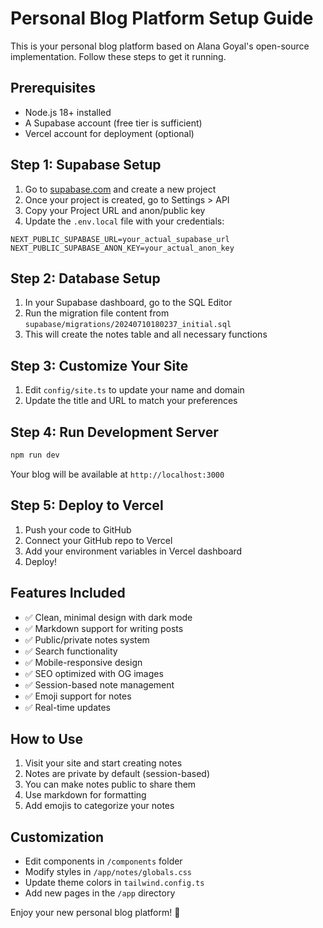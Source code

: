 # Personal Blog Platform Setup Guide

This is your personal blog platform based on Alana Goyal's open-source implementation. Follow these steps to get it running.

## Prerequisites

- Node.js 18+ installed
- A Supabase account (free tier is sufficient)
- Vercel account for deployment (optional)

## Step 1: Supabase Setup

1. Go to [supabase.com](https://supabase.com) and create a new project
2. Once your project is created, go to Settings > API
3. Copy your Project URL and anon/public key
4. Update the `.env.local` file with your credentials:

```env
NEXT_PUBLIC_SUPABASE_URL=your_actual_supabase_url
NEXT_PUBLIC_SUPABASE_ANON_KEY=your_actual_anon_key
```

## Step 2: Database Setup

1. In your Supabase dashboard, go to the SQL Editor
2. Run the migration file content from `supabase/migrations/20240710180237_initial.sql`
3. This will create the notes table and all necessary functions

## Step 3: Customize Your Site

1. Edit `config/site.ts` to update your name and domain
2. Update the title and URL to match your preferences

## Step 4: Run Development Server

```bash
npm run dev
```

Your blog will be available at `http://localhost:3000`

## Step 5: Deploy to Vercel

1. Push your code to GitHub
2. Connect your GitHub repo to Vercel
3. Add your environment variables in Vercel dashboard
4. Deploy!

## Features Included

- ✅ Clean, minimal design with dark mode
- ✅ Markdown support for writing posts
- ✅ Public/private notes system
- ✅ Search functionality
- ✅ Mobile-responsive design
- ✅ SEO optimized with OG images
- ✅ Session-based note management
- ✅ Emoji support for notes
- ✅ Real-time updates

## How to Use

1. Visit your site and start creating notes
2. Notes are private by default (session-based)
3. You can make notes public to share them
4. Use markdown for formatting
5. Add emojis to categorize your notes

## Customization

- Edit components in `/components` folder
- Modify styles in `/app/notes/globals.css`
- Update theme colors in `tailwind.config.ts`
- Add new pages in the `/app` directory

Enjoy your new personal blog platform! 🚀
